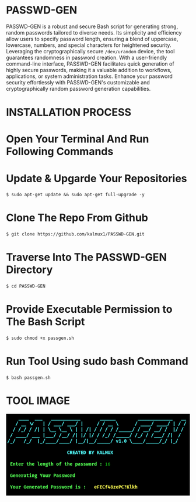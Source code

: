 # PASSWD-GEN


PASSWD-GEN is a robust and secure Bash script for generating strong, random passwords tailored to diverse needs. Its simplicity and efficiency allow users to specify password length, ensuring a blend of uppercase, lowercase, numbers, and special characters for heightened security. Leveraging the cryptographically secure `/dev/urandom` device, the tool guarantees randomness in password creation. With a user-friendly command-line interface, PASSWD-GEN facilitates quick generation of highly secure passwords, making it a valuable addition to workflows, applications, or system administration tasks. Enhance your password security effortlessly with PASSWD-GEN's customizable and cryptographically random password generation capabilities.

# **INSTALLATION PROCESS**

# Open Your Terminal And Run Following Commands

 
# **Update & Upgarde Your Repositories**
    $ sudo apt-get update && sudo apt-get full-upgrade -y
# **Clone The Repo From Github** 
    $ git clone https://github.com/kalmux1/PASSWD-GEN.git
# **Traverse Into The PASSWD-GEN Directory** 
    $ cd PASSWD-GEN
# **Provide Executable Permission to The Bash Script**
    $ sudo chmod +x passgen.sh
# **Run Tool Using sudo bash Command** 
    $ bash passgen.sh  



# **TOOL IMAGE**
![image](https://github.com/kalmux1/PASSWD-GEN/blob/main/assets/Tool.png)
